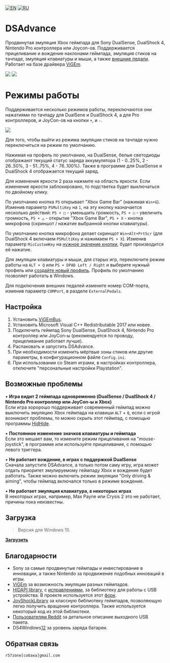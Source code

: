 [![EN](https://user-images.githubusercontent.com/9499881/33184537-7be87e86-d096-11e7-89bb-f3286f752bc6.png)](https://github.com/r57zone/DSAdvance/) 
[![RU](https://user-images.githubusercontent.com/9499881/27683795-5b0fbac6-5cd8-11e7-929c-057833e01fb1.png)](https://github.com/r57zone/DSAdvance/blob/master/README.RU.md)

# DSAdvance
Продвинутая эмуляция Xbox геймпада для Sony DualSense, DualShock 4, Nintendo Pro контроллера или Joycon-ов. Поддерживается прицеливание и вождение наклонами геймпада, эмуляция стиков на тачпаде, эмуляция клавиатуры и мыши, а также [внешние педали](https://github.com/r57zone/XboxExternalPedals). Работает на базе драйвера [ViGEm](https://github.com/ViGEm).

[![](https://user-images.githubusercontent.com/9499881/164945071-5b9f86dd-c396-45a5-817b-fc7068450f02.gif)](https://youtu.be/gkyqO_HuPnk)
[![](https://user-images.githubusercontent.com/9499881/164945073-cfa1bfb7-cb82-4714-b2ad-7ecd84a5bcfc.gif)](https://youtu.be/gkyqO_HuPnk)

# Режимы работы
Поддерживается несколько режимов работы, переключаются они нажатиями по тачпаду для DualSene и DualShock 4, а для Pro контроллеров, и JoyCon-ов на кнопки `+`, и `-`.

![](https://user-images.githubusercontent.com/9499881/173076125-b3762211-74ab-4377-a6a2-a7b6c9b1a142.png)

Для того, чтобы выйти из режима эмуляции стиков на тачпаде нужно переключиться на режим по умолчанию. 


Нажимая на профиль по умолчанию, на DualSense, белые светодиоды отображают текущий статус заряда аккумулятора (1 - 0..25%, 2 - 26..50%, 3 - 51..75%, 4 - 76..100%). Также в программе для DualSense и DualShock 4 отображается текущий заряд.


Для изменения яркости 2 раза нажмите на область яркости. Если изменение яркости заблокировано, то подстветка будет выключаться по двойному клику.


По умолчанию кнопка `PS` открывает "Xbox Game Bar" (нажимая `Win+G`). Изменив параметр `PSMultiKey` на `1`, на эту кнопку назначается несколько действий: `PS + □` - уменьшить громкость, `PS + ○` - увеличить громкость, `PS + △` - открытие "Xbox Game Bar", `PS + X` - кнопка микрофона (скриншот / нажатие выбранной кнопки клавиатуры).


По умолчанию кнопка микрофона делает скринщот `Win+Alt+PrtScr` (для DualShock 4 включаем `PSMultiKey` и нажимаем `PS + X`). Изменив параметр `MicCustomKey` на [нужное значение кнопки](https://github.com/r57zone/DSAdvance/blob/master/BINDINGS.RU.md), будет производится её нажатие.


Для эмуляции клавиатуры и мыши, для старых игр, переключите режим работы на `ALT + Q` или `PS + DPAD Left / Right` и выберите нужный профиль или [создайте новый профиль](https://github.com/r57zone/DSAdvance/blob/master/BINDINGS.RU.md). Профиль по умолчанию позволяет работать в Windows.


Для подключения внешних педалей измените номер COM-порта, изменив параметр `COMPort`, в разделе `ExternalPedals`.

## Настройка
1. Установить [ViGEmBus](https://github.com/ViGEm/ViGEmBus/releases).
2. Установить Microsoft Visual C++ Redistributable 2017 или новее.
3. Подключить геймпад Sony DualSense, DualShock 4, Nintendo Pro контроллер или JoyCon-ы (рекомендуется по проводу, прицеливание работает лучше).
4. Распаковать и запустить DSAdvance.
5. При необходимости изменить мёртвые зоны стиков или другие параметры, в конфигурационном файле `Config.ini`.
6. При использовании со Steam играми, в настройках контроллера, отключите "персональные настройки Playstation".


## Возможные проблемы
• **Игра видит 2 геймпада одновременно (DualSense / DualShock 4 / Nintendo Pro контроллер или JoyCon-ы и Xbox)**<br>
Если игра хоророшо поддерживает современный геймпад можно выключить эмуляцию Xbox геймпада на клавиши `ALT` + `Q`, если с игрой возникают проблемы, то можно скрыть этот геймпад, с помощью программы [HidHide](https://github.com/ViGEm/HidHide).




• **Постоянное изменение значков клавиатуры и геймпада**<br>
Если это мешает вам, то измените режим прицеливания на "mouse-joystick", в программе или используйте прицеливание, с помощью левого триггера.



• **Не работает вождение, в играх с поддержкой DualSense**<br>
Сначала запустите DSAdvance, а только потом саму игру, игра может отдать приоритет эмулируемому геймпаду Xbox и вождение будет работать. Также можно включить режим эмуляции "Only driving & aiming", чтобы геймпад включался только в режиме вождения.



• **Не работает эмуляция клавиатура, в некоторых играх**<br>
В некоторых играх, например, Max Payne или Crysis 2 это не работает, причины пока неизвестны.

## Загрузка
>Версия для Windows 10.

**[Загрузить](https://github.com/r57zone/DSAdvance/releases)**

## Благодарности
* Sony за самые продвинутые геймпады и инвестирование в инновации, а также Nintendo за продвижение подобных инноваций в игры.
* [ViGEm](https://github.com/ViGEm) за возможность эмуляции разных геймпадов.
* [HIDAPI library](https://github.com/signal11/hidapi), с [исправлениями](https://github.com/libusb/hidapi), за библиотеку для работы с USB устройства. В проекте используется этот [форк](https://github.com/r57zone/hidapi).
* [JoyShockLibrary](https://github.com/JibbSmart/JoyShockLibrary) за классную библиотеку геймпадов, позволяющую легко получить вращение контроллера. Также используется некоторый код из этой библиотеки.
* [Пользователям Reddit](https://www.reddit.com/r/gamedev/comments/jumvi5/dualsense_haptics_leds_and_more_hid_output_report/) за детальное описание выходного USB пакета.
* DS4Windows[1](https://github.com/Jays2Kings/DS4Windows)[2](https://github.com/Ryochan7/DS4Windows) за уровень заряда батареи.

## Обратная связь
`r57zone[собака]gmail.com`